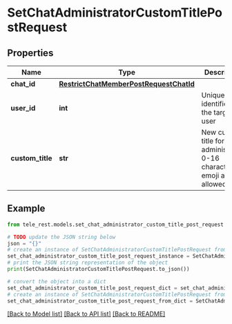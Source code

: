 # SetChatAdministratorCustomTitlePostRequest


## Properties

Name | Type | Description | Notes
------------ | ------------- | ------------- | -------------
**chat_id** | [**RestrictChatMemberPostRequestChatId**](RestrictChatMemberPostRequestChatId.md) |  | 
**user_id** | **int** | Unique identifier of the target user | 
**custom_title** | **str** | New custom title for the administrator; 0-16 characters, emoji are not allowed | 

## Example

```python
from tele_rest.models.set_chat_administrator_custom_title_post_request import SetChatAdministratorCustomTitlePostRequest

# TODO update the JSON string below
json = "{}"
# create an instance of SetChatAdministratorCustomTitlePostRequest from a JSON string
set_chat_administrator_custom_title_post_request_instance = SetChatAdministratorCustomTitlePostRequest.from_json(json)
# print the JSON string representation of the object
print(SetChatAdministratorCustomTitlePostRequest.to_json())

# convert the object into a dict
set_chat_administrator_custom_title_post_request_dict = set_chat_administrator_custom_title_post_request_instance.to_dict()
# create an instance of SetChatAdministratorCustomTitlePostRequest from a dict
set_chat_administrator_custom_title_post_request_from_dict = SetChatAdministratorCustomTitlePostRequest.from_dict(set_chat_administrator_custom_title_post_request_dict)
```
[[Back to Model list]](../README.md#documentation-for-models) [[Back to API list]](../README.md#documentation-for-api-endpoints) [[Back to README]](../README.md)


